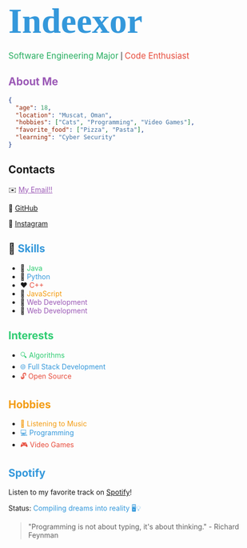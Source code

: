 # <span style="font-family: 'Pacifico', cursive; font-size: 2.5em; color: #3498db;">Indeexor</span>

<span style="color:#27ae60; font-size: 1.2em;">Software Engineering Major</span> | <span style="color:#e74c3c; font-size: 1.2em;">Code Enthusiast</span>


## <span style="color:#9b59b6;">About Me</span>

```json
{
  "age": 18,
  "location": "Muscat, Oman",
  "hobbies": ["Cats", "Programming", "Video Games"],
  "favorite_food": ["Pizza", "Pasta"],
  "learning": "Cyber Security"
}
```


## Contacts
✉️ <a href="mailto:alkalbani699@gmail.com" style="color:#9b59b6;">My Email!!</a>

🔗 [GitHub](https://github.com/Indeexor)

🔗 [Instagram](https://www.instagram.com/meowmelodies_/)

## 🚀 <span style="color:#3498db;">Skills</span>
- 💚 <span style="color:#2ecc71;">Java</span>
- 💙 <span style="color:#3498db;">Python</span>
- ❤️ <span style="color:#e74c3c;">C++</span>
- 🧡 <span style="color:#f39c12;">JavaScript</span>
- 💜 <span style="color:#9b59b6;">Web Development</span>
- 💖 <span style="color:#9b59b6;">Web Development</span>

## <span style="color:#2ecc71;">Interests</span>
- <span style="color:#2ecc71;">🔍 Algorithms</span>
- <span style="color:#3498db;">🌐 Full Stack Development</span>
- <span style="color:#e74c3c;">🔓 Open Source</span>

## <span style="color:#f39c12;">Hobbies</span>
- <span style="color:#f39c12;">🎵 Listening to Music</span>
- <span style="color:#3498db;">💻 Programming</span>
- <span style="color:#e74c3c;">🎮 Video Games</span>

## <span style="color:#3498db;">Spotify</span>
Listen to my favorite track on [Spotify](https://open.spotify.com/track/4y5bvROuBDPr5fuwXbIBZR?si=d669c0581e2e4429)!

Status: <span style="color:#3498db;">Compiling dreams into reality 🖥️💡</span>

> "Programming is not about typing, it's about thinking." - Richard Feynman

